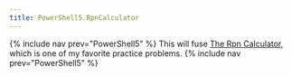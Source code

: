 ```yaml
---
title: PowerShell5.RpnCalculator
---
```

{% include nav prev="PowerShell5" %}
This will fuse [The Rpn Calculator](RPN_Calculator), which is one of my favorite practice problems.
{% include nav prev="PowerShell5" %}
